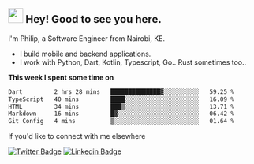 <h2><img src="https://slackmojis.com/emojis/3643-cool-doge/download" width="30"/> Hey! Good to see you here.</h2>

<p>I'm Philip, a Software Engineer from Nairobi, KE. 

- I build mobile and backend applications.
- I work with Python, Dart, Kotlin, Typescript, Go.. Rust sometimes too..</p>

**This week I spent some time on**
<!--START_SECTION:waka-->

```txt
Dart         2 hrs 28 mins   ██████████████▓░░░░░░░░░░   59.25 %
TypeScript   40 mins         ████░░░░░░░░░░░░░░░░░░░░░   16.09 %
HTML         34 mins         ███▒░░░░░░░░░░░░░░░░░░░░░   13.71 %
Markdown     16 mins         █▓░░░░░░░░░░░░░░░░░░░░░░░   06.42 %
Git Config   4 mins          ▒░░░░░░░░░░░░░░░░░░░░░░░░   01.64 %
```

<!--END_SECTION:waka-->

If you'd like to connect with me elsewhere

[![Twitter Badge](https://img.shields.io/badge/-Twitter-1ca0f1?style=flat-square&labelColor=1ca0f1&logo=twitter&logoColor=white&link=https://twitter.com/_diogorodrigues)](https://twitter.com/kimathiphil)  [![Linkedin Badge](https://img.shields.io/badge/-LinkedIn-blue?style=flat-square&logo=Linkedin&logoColor=white&link=https://www.linkedin.com/in/philip-kimathi-2604a9114/)](https://www.linkedin.com/in/philip-kimathi-2604a9114/)
